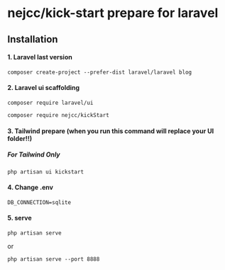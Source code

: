 # nejcc/kick-start prepare for laravel

## Installation

#### 1. Laravel last version
```
composer create-project --prefer-dist laravel/laravel blog
```
#### 2. Laravel ui scaffolding
```
composer require laravel/ui
```
```
composer require nejcc/kickStart
```

#### 3. Tailwind prepare (when you run this command will replace your UI folder!!)
##### For Tailwind Only
```
php artisan ui kickstart
```
#### 4. Change .env 

```
DB_CONNECTION=sqlite
```

#### 5. serve

```
php artisan serve
```
or
```
php artisan serve --port 8888
```
